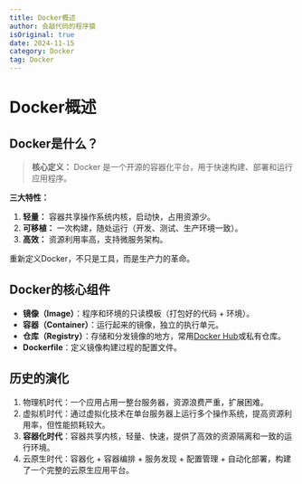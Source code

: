 ```yaml
---
title: Docker概述
author: 会敲代码的程序猿
isOriginal: true
date: 2024-11-15
category: Docker
tag: Docker
---
```


# Docker概述

## Docker是什么？

> **核心定义：** Docker 是一个开源的容器化平台，用于快速构建、部署和运行应用程序。

**三大特性：**

1. **轻量：** 容器共享操作系统内核，启动快，占用资源少。 
2. **可移植：** 一次构建，随处运行（开发、测试、生产环境一致）。 
3. **高效：** 资源利用率高，支持微服务架构。

重新定义Docker，不只是工具，而是生产力的革命。

## Docker的核心组件

* **镜像（Image）**：程序和环境的只读模板（打包好的代码 + 环境）。
* **容器（Container）**：运行起来的镜像，独立的执行单元。
* **仓库（Registry）**：存储和分发镜像的地方，常用[Docker Hub](https://hub.docker.com/)或私有仓库。
* **Dockerfile**：定义镜像构建过程的配置文件。

## 历史的演化

1. 物理机时代：一个应用占用一整台服务器，资源浪费严重，扩展困难。
2. 虚拟机时代：通过虚拟化技术在单台服务器上运行多个操作系统，提高资源利用率，但性能损耗较大。
3. **容器化时代**：容器共享内核，轻量、快速，提供了高效的资源隔离和一致的运行环境。
4. 云原生时代：容器化 + 容器编排 + 服务发现 + 配置管理 + 自动化部署，构建了一个完整的云原生应用平台。